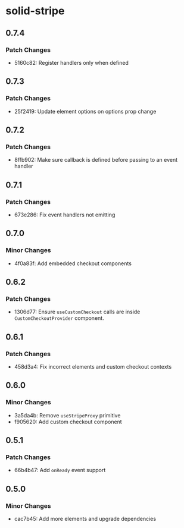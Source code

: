 # solid-stripe

## 0.7.4

### Patch Changes

- 5160c82: Register handlers only when defined

## 0.7.3

### Patch Changes

- 25f2419: Update element options on options prop change

## 0.7.2

### Patch Changes

- 8ffb902: Make sure callback is defined before passing to an event handler

## 0.7.1

### Patch Changes

- 673e286: Fix event handlers not emitting

## 0.7.0

### Minor Changes

- 4f0a83f: Add embedded checkout components

## 0.6.2

### Patch Changes

- 1306d77: Ensure `useCustomCheckout` calls are inside `CustomCheckoutProvider` component.

## 0.6.1

### Patch Changes

- 458d3a4: Fix incorrect elements and custom checkout contexts

## 0.6.0

### Minor Changes

- 3a5da4b: Remove `useStripeProxy` primitive
- f905620: Add custom checkout component

## 0.5.1

### Patch Changes

- 66b4b47: Add `onReady` event support

## 0.5.0

### Minor Changes

- cac7b45: Add more elements and upgrade dependencies
